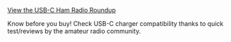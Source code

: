 [View the USB-C Ham Radio Roundup
](https://animosity.github.io/USB-C-Radio-Roundup/)

Know before you buy! Check USB-C charger compatibility thanks to quick test/reviews by the amateur radio community.
